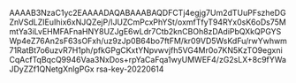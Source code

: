 AAAAB3NzaC1yc2EAAAADAQABAAABAQDFCTj4egjg7Um2dTUuPFszheDGZnVSdLZIEuIhix6xNJQZejP/lJUZCmPcxPhYSt/oxmfTfyT94RYx0sK6oDs75MmtYa3iLvEHMFAFnaHNY8UZJgE6wLdr7Ctb2knCBOh8zDAdiPbQXkQPGYSWp4eZ76An2sF63sOFxh/uz9zJp0B64bo7ftFM/kr09VD5WsKdFu/rwYwhwm71RatBt7o6uzvR7H1ph/pfkGPgCKxtYNpvwvjfh5VG4Mr0o7KN5KzTO9egxniCqAcfTqBqcQ9946Vaa3NxDos+rpYaCaFqa1wyUMWEF4/zG2sLX+8c9fYWaJDyZZf1QNetgXnlgPGx rsa-key-20220614
